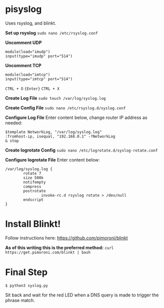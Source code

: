 # pisyslog
Uses rsyslog, and blinkt.

**Set up rsyslog**
`sudo nano /etc/rsyslog.conf`

**Uncomment UDP**
```
module(load="imudp")
input(type="imudp" port="514")
```

**Uncomment TCP**
```
module(load="imtcp")
input(type="imtcp" port="514")
```

`CTRL + O`
`{Enter}`
`CTRL + X`

**Create Log File**
`sudo touch /var/log/syslog.log`

**Create Config File**
`sudo nano /etc/rsyslog.d/syslog.conf`

**Configure Log File**
Enter content below, change router IP address as needed:
```
$template NetworkLog, "/var/log/syslog.log"
:fromhost-ip, isequal, "192.168.0.1" -?NetworkLog
& stop
```

**Create logrotate Config**
`sudo nano /etc/logrotate.d/syslog-rotate.conf`

**Configure logrotate File**
Enter content below:
```
/var/log/syslog.log {
        rotate 7
        size 500k
        notifempty
        compress
        postrotate
                invoke-rc.d rsyslog rotate > /dev/null
        endscript
}
```

# Install Blinkt!
Follow instructions here: https://github.com/pimoroni/blinkt

**As of this writing this is the preferred method:**
`curl https://get.pimoroni.com/blinkt | bash`

# Final Step
```
$ python3 syslog.py
```
Sit back and wait for the red LED when a DNS query is made to trigger the phrase match.
